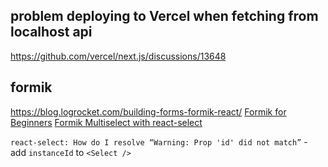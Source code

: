 ## problem deploying to Vercel when fetching from localhost api

https://github.com/vercel/next.js/discussions/13648

## formik

https://blog.logrocket.com/building-forms-formik-react/
[Formik for Beginners](https://www.codedaily.io/courses/Formik-for-Beginners)
[Formik Multiselect with react-select](https://codesandbox.io/s/formik-react-select-multi-typescript-qsrj2)

`react-select: How do I resolve “Warning: Prop 'id' did not match”` - add `instanceId` to `<Select />`
